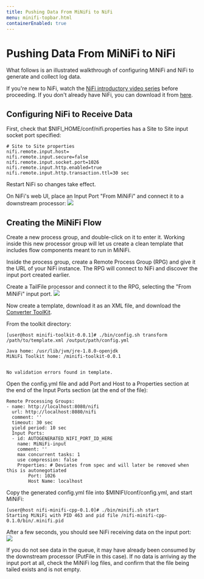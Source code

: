 ```yaml
---
title: Pushing Data From MiNiFi to NiFi
menu: minifi-topbar.html
containerEnabled: true
---
```


# Pushing Data From MiNiFi to NiFi

What follows is an illustrated walkthrough of configuring MiNiFi and NiFi to generate and collect log data.

If you're new to NiFi, watch the [NiFi introductory video series](http://nifi.apache.org/videos.html) before proceeding. If you don't already have NiFi, you can download it from [here](minifi-java-download.html).

## Configuring NiFi to Receive Data

First, check that $NIFI_HOME/conf/nifi.properties has a Site to Site input socket port specified:
```
# Site to Site properties
nifi.remote.input.host=
nifi.remote.input.secure=false
nifi.remote.input.socket.port=1026
nifi.remote.input.http.enabled=true
nifi.remote.input.http.transaction.ttl=30 sec
```

Restart NiFi so changes take effect.

On NiFi's web UI, place an Input Port "From MiNiFi" and connect it to a downstream processor:
![](../assets/images/minifi/nifi-receive.png)

## Creating the MiNiFi Flow

Create a new process group, and double-click on it to enter it. Working inside this new processor group will let us create a clean template that includes flow components meant to run in MiNiFi.

Inside the process group, create a Remote Process Group (RPG) and give it the URL of your NiFi instance. The RPG will connect to NiFi and discover the input port created earlier.

Create a TailFile processor and connect it to the RPG, selecting the "From MiNiFi" input port.
![](../assets/images/minifi/minifi-flow.png)

Now create a template, download it as an XML file, and download the [Converter ToolKit](minifi-java-download.html).

From the toolkit directory:
```
[user@host minifi-toolkit-0.0.1]# ./bin/config.sh transform /path/to/template.xml /output/path/config.yml

Java home: /usr/lib/jvm/jre-1.8.0-openjdk
MiNiFi Toolkit home: /minifi-toolkit-0.0.1


No validation errors found in template.
```

Open the config.yml file and add Port and Host to a Properties section at the end of the Input Ports section (at the end of the file):
```
Remote Processing Groups:
- name: http://localhost:8080/nifi
  url: http://localhost:8080/nifi
  comment: ''
  timeout: 30 sec
  yield period: 10 sec
  Input Ports:
  - id: AUTOGENERATED_NIFI_PORT_ID_HERE
    name: MiNiFi-input
    comment: ''
    max concurrent tasks: 1
    use compression: false
    Properties: # Deviates from spec and will later be removed when this is autonegotiated		
        Port: 1026		
        Host Name: localhost
```

Copy the generated config.yml file into $MINIFI/conf/config.yml, and start MiNiFi:
```
[user@host nifi-minifi-cpp-0.1.0]# ./bin/minifi.sh start
Starting MiNiFi with PID 463 and pid file /nifi-minifi-cpp-0.1.0/bin/.minifi.pid
```

After a few seconds, you should see NiFi receiving data on the input port:
![](../assets/images/minifi/nifi-received.png)

If you do not see data in the queue, it may have already been consumed by the downstream processor (PutFile in this case). If no data is arriving ay the input port at all, check the MiNiFi log files, and confirm that the file being tailed exists and is not empty.
